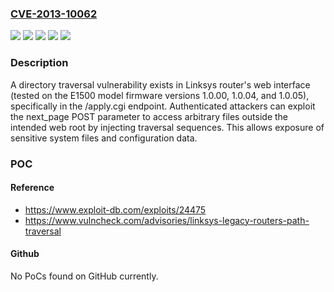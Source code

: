 ### [CVE-2013-10062](https://cve.mitre.org/cgi-bin/cvename.cgi?name=CVE-2013-10062)
![](https://img.shields.io/static/v1?label=Product&message=E1500&color=blue)
![](https://img.shields.io/static/v1?label=Version&message=1.0.00%20&color=brightgreen)
![](https://img.shields.io/static/v1?label=Version&message=1.0.04%20&color=brightgreen)
![](https://img.shields.io/static/v1?label=Version&message=1.0.05%20&color=brightgreen)
![](https://img.shields.io/static/v1?label=Vulnerability&message=CWE-22%20Improper%20Limitation%20of%20a%20Pathname%20to%20a%20Restricted%20Directory%20('Path%20Traversal')&color=brightgreen)

### Description

A directory traversal vulnerability exists in Linksys router's web interface (tested on the E1500 model firmware versions 1.0.00, 1.0.04, and 1.0.05), specifically in the /apply.cgi endpoint. Authenticated attackers can exploit the next_page POST parameter to access arbitrary files outside the intended web root by injecting traversal sequences. This allows exposure of sensitive system files and configuration data.

### POC

#### Reference
- https://www.exploit-db.com/exploits/24475
- https://www.vulncheck.com/advisories/linksys-legacy-routers-path-traversal

#### Github
No PoCs found on GitHub currently.

